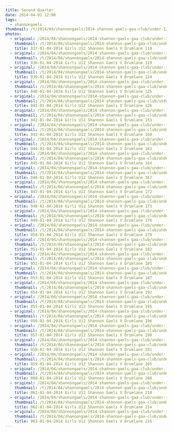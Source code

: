 ```yaml
---
title: Second Quarter
date: 2014-04-01 12:00
tags:
  - shannongaels
thumbnail: /t/2014/04/shannongaels/2014-shannon-gaels-gaa-club/under-12-girls-shannon-gaels-v-drumlane/second-quarter/037-01-04-2014-girls-u12-shannon-gaels-v-drumlane-118.jpg
photos:
  - original: /2014/04/shannongaels/2014-shannon-gaels-gaa-club/under-12-girls-shannon-gaels-v-drumlane/second-quarter/037-01-04-2014-girls-u12-shannon-gaels-v-drumlane-118.jpg
    thumbnail: /t/2014/04/shannongaels/2014-shannon-gaels-gaa-club/under-12-girls-shannon-gaels-v-drumlane/second-quarter/037-01-04-2014-girls-u12-shannon-gaels-v-drumlane-118.jpg
    title: 037-01-04-2014 Girls U12 Shannon Gaels V Drumlane 118
  - original: /2014/04/shannongaels/2014-shannon-gaels-gaa-club/under-12-girls-shannon-gaels-v-drumlane/second-quarter/038-01-04-2014-girls-u12-shannon-gaels-v-drumlane-119.jpg
    thumbnail: /t/2014/04/shannongaels/2014-shannon-gaels-gaa-club/under-12-girls-shannon-gaels-v-drumlane/second-quarter/038-01-04-2014-girls-u12-shannon-gaels-v-drumlane-119.jpg
    title: 038-01-04-2014 Girls U12 Shannon Gaels V Drumlane 119
  - original: /2014/04/shannongaels/2014-shannon-gaels-gaa-club/under-12-girls-shannon-gaels-v-drumlane/second-quarter/039-01-04-2014-girls-u12-shannon-gaels-v-drumlane-124.jpg
    thumbnail: /t/2014/04/shannongaels/2014-shannon-gaels-gaa-club/under-12-girls-shannon-gaels-v-drumlane/second-quarter/039-01-04-2014-girls-u12-shannon-gaels-v-drumlane-124.jpg
    title: 039-01-04-2014 Girls U12 Shannon Gaels V Drumlane 124
  - original: /2014/04/shannongaels/2014-shannon-gaels-gaa-club/under-12-girls-shannon-gaels-v-drumlane/second-quarter/040-01-04-2014-girls-u12-shannon-gaels-v-drumlane-125.jpg
    thumbnail: /t/2014/04/shannongaels/2014-shannon-gaels-gaa-club/under-12-girls-shannon-gaels-v-drumlane/second-quarter/040-01-04-2014-girls-u12-shannon-gaels-v-drumlane-125.jpg
    title: 040-01-04-2014 Girls U12 Shannon Gaels V Drumlane 125
  - original: /2014/04/shannongaels/2014-shannon-gaels-gaa-club/under-12-girls-shannon-gaels-v-drumlane/second-quarter/041-01-04-2014-girls-u12-shannon-gaels-v-drumlane-126.jpg
    thumbnail: /t/2014/04/shannongaels/2014-shannon-gaels-gaa-club/under-12-girls-shannon-gaels-v-drumlane/second-quarter/041-01-04-2014-girls-u12-shannon-gaels-v-drumlane-126.jpg
    title: 041-01-04-2014 Girls U12 Shannon Gaels V Drumlane 126
  - original: /2014/04/shannongaels/2014-shannon-gaels-gaa-club/under-12-girls-shannon-gaels-v-drumlane/second-quarter/042-01-04-2014-girls-u12-shannon-gaels-v-drumlane-153.jpg
    thumbnail: /t/2014/04/shannongaels/2014-shannon-gaels-gaa-club/under-12-girls-shannon-gaels-v-drumlane/second-quarter/042-01-04-2014-girls-u12-shannon-gaels-v-drumlane-153.jpg
    title: 042-01-04-2014 Girls U12 Shannon Gaels V Drumlane 153
  - original: /2014/04/shannongaels/2014-shannon-gaels-gaa-club/under-12-girls-shannon-gaels-v-drumlane/second-quarter/043-01-04-2014-girls-u12-shannon-gaels-v-drumlane-160.jpg
    thumbnail: /t/2014/04/shannongaels/2014-shannon-gaels-gaa-club/under-12-girls-shannon-gaels-v-drumlane/second-quarter/043-01-04-2014-girls-u12-shannon-gaels-v-drumlane-160.jpg
    title: 043-01-04-2014 Girls U12 Shannon Gaels V Drumlane 160
  - original: /2014/04/shannongaels/2014-shannon-gaels-gaa-club/under-12-girls-shannon-gaels-v-drumlane/second-quarter/044-01-04-2014-girls-u12-shannon-gaels-v-drumlane-163.jpg
    thumbnail: /t/2014/04/shannongaels/2014-shannon-gaels-gaa-club/under-12-girls-shannon-gaels-v-drumlane/second-quarter/044-01-04-2014-girls-u12-shannon-gaels-v-drumlane-163.jpg
    title: 044-01-04-2014 Girls U12 Shannon Gaels V Drumlane 163
  - original: /2014/04/shannongaels/2014-shannon-gaels-gaa-club/under-12-girls-shannon-gaels-v-drumlane/second-quarter/045-01-04-2014-girls-u12-shannon-gaels-v-drumlane-164.jpg
    thumbnail: /t/2014/04/shannongaels/2014-shannon-gaels-gaa-club/under-12-girls-shannon-gaels-v-drumlane/second-quarter/045-01-04-2014-girls-u12-shannon-gaels-v-drumlane-164.jpg
    title: 045-01-04-2014 Girls U12 Shannon Gaels V Drumlane 164
  - original: /2014/04/shannongaels/2014-shannon-gaels-gaa-club/under-12-girls-shannon-gaels-v-drumlane/second-quarter/046-01-04-2014-girls-u12-shannon-gaels-v-drumlane-167.jpg
    thumbnail: /t/2014/04/shannongaels/2014-shannon-gaels-gaa-club/under-12-girls-shannon-gaels-v-drumlane/second-quarter/046-01-04-2014-girls-u12-shannon-gaels-v-drumlane-167.jpg
    title: 046-01-04-2014 Girls U12 Shannon Gaels V Drumlane 167
  - original: /2014/04/shannongaels/2014-shannon-gaels-gaa-club/under-12-girls-shannon-gaels-v-drumlane/second-quarter/047-01-04-2014-girls-u12-shannon-gaels-v-drumlane-172.jpg
    thumbnail: /t/2014/04/shannongaels/2014-shannon-gaels-gaa-club/under-12-girls-shannon-gaels-v-drumlane/second-quarter/047-01-04-2014-girls-u12-shannon-gaels-v-drumlane-172.jpg
    title: 047-01-04-2014 Girls U12 Shannon Gaels V Drumlane 172
  - original: /2014/04/shannongaels/2014-shannon-gaels-gaa-club/under-12-girls-shannon-gaels-v-drumlane/second-quarter/048-01-04-2014-girls-u12-shannon-gaels-v-drumlane-173.jpg
    thumbnail: /t/2014/04/shannongaels/2014-shannon-gaels-gaa-club/under-12-girls-shannon-gaels-v-drumlane/second-quarter/048-01-04-2014-girls-u12-shannon-gaels-v-drumlane-173.jpg
    title: 048-01-04-2014 Girls U12 Shannon Gaels V Drumlane 173
  - original: /2014/04/shannongaels/2014-shannon-gaels-gaa-club/under-12-girls-shannon-gaels-v-drumlane/second-quarter/049-01-04-2014-girls-u12-shannon-gaels-v-drumlane-176.jpg
    thumbnail: /t/2014/04/shannongaels/2014-shannon-gaels-gaa-club/under-12-girls-shannon-gaels-v-drumlane/second-quarter/049-01-04-2014-girls-u12-shannon-gaels-v-drumlane-176.jpg
    title: 049-01-04-2014 Girls U12 Shannon Gaels V Drumlane 176
  - original: /2014/04/shannongaels/2014-shannon-gaels-gaa-club/under-12-girls-shannon-gaels-v-drumlane/second-quarter/050-01-04-2014-girls-u12-shannon-gaels-v-drumlane-179.jpg
    thumbnail: /t/2014/04/shannongaels/2014-shannon-gaels-gaa-club/under-12-girls-shannon-gaels-v-drumlane/second-quarter/050-01-04-2014-girls-u12-shannon-gaels-v-drumlane-179.jpg
    title: 050-01-04-2014 Girls U12 Shannon Gaels V Drumlane 179
  - original: /2014/04/shannongaels/2014-shannon-gaels-gaa-club/under-12-girls-shannon-gaels-v-drumlane/second-quarter/051-01-04-2014-girls-u12-shannon-gaels-v-drumlane-182.jpg
    thumbnail: /t/2014/04/shannongaels/2014-shannon-gaels-gaa-club/under-12-girls-shannon-gaels-v-drumlane/second-quarter/051-01-04-2014-girls-u12-shannon-gaels-v-drumlane-182.jpg
    title: 051-01-04-2014 Girls U12 Shannon Gaels V Drumlane 182
  - original: /2014/04/shannongaels/2014-shannon-gaels-gaa-club/under-12-girls-shannon-gaels-v-drumlane/second-quarter/052-01-04-2014-girls-u12-shannon-gaels-v-drumlane-185.jpg
    thumbnail: /t/2014/04/shannongaels/2014-shannon-gaels-gaa-club/under-12-girls-shannon-gaels-v-drumlane/second-quarter/052-01-04-2014-girls-u12-shannon-gaels-v-drumlane-185.jpg
    title: 052-01-04-2014 Girls U12 Shannon Gaels V Drumlane 185
  - original: /2014/04/shannongaels/2014-shannon-gaels-gaa-club/under-12-girls-shannon-gaels-v-drumlane/second-quarter/053-01-04-2014-girls-u12-shannon-gaels-v-drumlane-187.jpg
    thumbnail: /t/2014/04/shannongaels/2014-shannon-gaels-gaa-club/under-12-girls-shannon-gaels-v-drumlane/second-quarter/053-01-04-2014-girls-u12-shannon-gaels-v-drumlane-187.jpg
    title: 053-01-04-2014 Girls U12 Shannon Gaels V Drumlane 187
  - original: /2014/04/shannongaels/2014-shannon-gaels-gaa-club/under-12-girls-shannon-gaels-v-drumlane/second-quarter/054-01-04-2014-girls-u12-shannon-gaels-v-drumlane-192.jpg
    thumbnail: /t/2014/04/shannongaels/2014-shannon-gaels-gaa-club/under-12-girls-shannon-gaels-v-drumlane/second-quarter/054-01-04-2014-girls-u12-shannon-gaels-v-drumlane-192.jpg
    title: 054-01-04-2014 Girls U12 Shannon Gaels V Drumlane 192
  - original: /2014/04/shannongaels/2014-shannon-gaels-gaa-club/under-12-girls-shannon-gaels-v-drumlane/second-quarter/055-01-04-2014-girls-u12-shannon-gaels-v-drumlane-195.jpg
    thumbnail: /t/2014/04/shannongaels/2014-shannon-gaels-gaa-club/under-12-girls-shannon-gaels-v-drumlane/second-quarter/055-01-04-2014-girls-u12-shannon-gaels-v-drumlane-195.jpg
    title: 055-01-04-2014 Girls U12 Shannon Gaels V Drumlane 195
  - original: /2014/04/shannongaels/2014-shannon-gaels-gaa-club/under-12-girls-shannon-gaels-v-drumlane/second-quarter/056-01-04-2014-girls-u12-shannon-gaels-v-drumlane-196.jpg
    thumbnail: /t/2014/04/shannongaels/2014-shannon-gaels-gaa-club/under-12-girls-shannon-gaels-v-drumlane/second-quarter/056-01-04-2014-girls-u12-shannon-gaels-v-drumlane-196.jpg
    title: 056-01-04-2014 Girls U12 Shannon Gaels V Drumlane 196
  - original: /2014/04/shannongaels/2014-shannon-gaels-gaa-club/under-12-girls-shannon-gaels-v-drumlane/second-quarter/057-01-04-2014-girls-u12-shannon-gaels-v-drumlane-198.jpg
    thumbnail: /t/2014/04/shannongaels/2014-shannon-gaels-gaa-club/under-12-girls-shannon-gaels-v-drumlane/second-quarter/057-01-04-2014-girls-u12-shannon-gaels-v-drumlane-198.jpg
    title: 057-01-04-2014 Girls U12 Shannon Gaels V Drumlane 198
  - original: /2014/04/shannongaels/2014-shannon-gaels-gaa-club/under-12-girls-shannon-gaels-v-drumlane/second-quarter/058-01-04-2014-girls-u12-shannon-gaels-v-drumlane-201.jpg
    thumbnail: /t/2014/04/shannongaels/2014-shannon-gaels-gaa-club/under-12-girls-shannon-gaels-v-drumlane/second-quarter/058-01-04-2014-girls-u12-shannon-gaels-v-drumlane-201.jpg
    title: 058-01-04-2014 Girls U12 Shannon Gaels V Drumlane 201
  - original: /2014/04/shannongaels/2014-shannon-gaels-gaa-club/under-12-girls-shannon-gaels-v-drumlane/second-quarter/059-01-04-2014-girls-u12-shannon-gaels-v-drumlane-205.jpg
    thumbnail: /t/2014/04/shannongaels/2014-shannon-gaels-gaa-club/under-12-girls-shannon-gaels-v-drumlane/second-quarter/059-01-04-2014-girls-u12-shannon-gaels-v-drumlane-205.jpg
    title: 059-01-04-2014 Girls U12 Shannon Gaels V Drumlane 205
  - original: /2014/04/shannongaels/2014-shannon-gaels-gaa-club/under-12-girls-shannon-gaels-v-drumlane/second-quarter/060-01-04-2014-girls-u12-shannon-gaels-v-drumlane-208.jpg
    thumbnail: /t/2014/04/shannongaels/2014-shannon-gaels-gaa-club/under-12-girls-shannon-gaels-v-drumlane/second-quarter/060-01-04-2014-girls-u12-shannon-gaels-v-drumlane-208.jpg
    title: 060-01-04-2014 Girls U12 Shannon Gaels V Drumlane 208
  - original: /2014/04/shannongaels/2014-shannon-gaels-gaa-club/under-12-girls-shannon-gaels-v-drumlane/second-quarter/061-01-04-2014-girls-u12-shannon-gaels-v-drumlane-210.jpg
    thumbnail: /t/2014/04/shannongaels/2014-shannon-gaels-gaa-club/under-12-girls-shannon-gaels-v-drumlane/second-quarter/061-01-04-2014-girls-u12-shannon-gaels-v-drumlane-210.jpg
    title: 061-01-04-2014 Girls U12 Shannon Gaels V Drumlane 210
  - original: /2014/04/shannongaels/2014-shannon-gaels-gaa-club/under-12-girls-shannon-gaels-v-drumlane/second-quarter/062-01-04-2014-girls-u12-shannon-gaels-v-drumlane-214.jpg
    thumbnail: /t/2014/04/shannongaels/2014-shannon-gaels-gaa-club/under-12-girls-shannon-gaels-v-drumlane/second-quarter/062-01-04-2014-girls-u12-shannon-gaels-v-drumlane-214.jpg
    title: 062-01-04-2014 Girls U12 Shannon Gaels V Drumlane 214
  - original: /2014/04/shannongaels/2014-shannon-gaels-gaa-club/under-12-girls-shannon-gaels-v-drumlane/second-quarter/063-01-04-2014-girls-u12-shannon-gaels-v-drumlane-216.jpg
    thumbnail: /t/2014/04/shannongaels/2014-shannon-gaels-gaa-club/under-12-girls-shannon-gaels-v-drumlane/second-quarter/063-01-04-2014-girls-u12-shannon-gaels-v-drumlane-216.jpg
    title: 063-01-04-2014 Girls U12 Shannon Gaels V Drumlane 216
---
```

